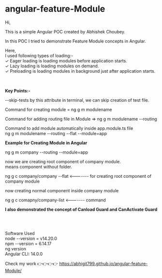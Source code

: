 # angular-feature-Module

Hi, <br/>

This is a simple Angular POC created by Abhishek Choubey. <br/>

In this POC I tried to demonstrate Feature Module concepts in Angular. <br/>

Here,<br/>
I used following types of loading:-<br/>
✓ Eager loading is loading modules before application starts. <br/>
✓ Lazy loading is loading modules on demand. <br/>
✓ Preloading is loading modules in background just after application starts. <br/>

<br/> <br/>
<b>Key Points:- </b>  <br/>

--skip-tests by this attribute in terminal, we can skip creation of test file.  <br/>

Command for creating module = ng g m modulename  <br/>

Command for adding routing file in Module => ng g m modulename --routing   <br/>

Command to add module automatically inside app.module.ts file  <br/>
ng g m modulename --routing --flat --module=app  <br/>


<b>Example for Creating Module in Angular</b>

ng g m company --routing --module=app   <br/>

now we are creating root component of company module.  <br/>
means component without folder.  <br/>

ng g c company/company  --flat <------- for creating root component of company module  <br/>

now creating normal component inside company module  <br/>

ng g c comapny/company-list <------- command  <br/>

<b> I also demonstrated the concept of Canload Guard and CanActivate Guard </b>  <br/>


 <br/> <br/>

 
Software Used <br/>
node --version = v14.20.0 <br/>
npm --version = 6.14.17 <br/>
ng version <br/>
Angular CLI: 14.0.0 <br/>


Check my work 👉👉👉👉 https://abhigit799.github.io/angular-feature-Module/



